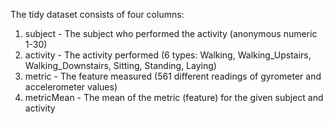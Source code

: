 The tidy dataset consists of four columns:
  1. subject - The subject who performed the activity (anonymous numeric 1-30)
  2. activity - The activity performed (6 types: Walking, Walking_Upstairs, Walking_Downstairs, Sitting, Standing, Laying)
  3. metric - The feature measured (561 different readings of gyrometer and accelerometer values)
  4. metricMean - The mean of the metric (feature) for the given subject and activity
